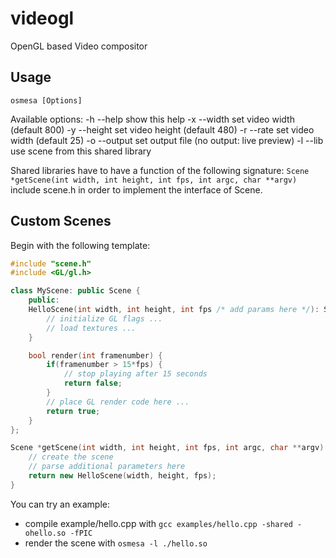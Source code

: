 videogl
=======

OpenGL based Video compositor

Usage
-----

`osmesa [Options]`

Available options:
  -h --help    show this help
  -x --width   set video width (default 800)
  -y --height  set video height (default 480)
  -r --rate    set video width (default 25)
  -o --output  set output file (no output: live preview)
  -l --lib     use scene from this shared library

Shared libraries have to have a function of the following signature:
`Scene *getScene(int width, int height, int fps, int argc, char **argv)`
include scene.h in order to implement the interface of Scene.


Custom Scenes
-------------

Begin with the following template:

```C++
#include "scene.h"
#include <GL/gl.h>

class MyScene: public Scene {
	public:
	HelloScene(int width, int height, int fps /* add params here */): Scene(width, height, fps) {
		// initialize GL flags ...
		// load textures ...
	}

	bool render(int framenumber) {
		if(framenumber > 15*fps) {
			// stop playing after 15 seconds
			return false;
		}
		// place GL render code here ...
		return true;
	}
};

Scene *getScene(int width, int height, int fps, int argc, char **argv) {
	// create the scene
	// parse additional parameters here
	return new HelloScene(width, height, fps);
}

```

You can try an example:
 - compile example/hello.cpp with `gcc examples/hello.cpp -shared -ohello.so -fPIC`
 - render the scene with `osmesa -l ./hello.so`

